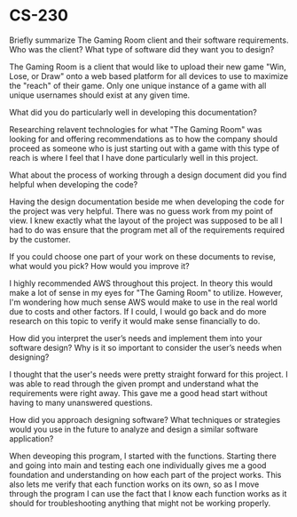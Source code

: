 # CS-230

Briefly summarize The Gaming Room client and their software requirements. Who was the client? What type of software did they want you to design?

The Gaming Room is a client that would like to upload their new game "Win, Lose, or Draw" onto a web based platform for all devices to use to maximize the "reach" of their game. Only one unique instance of a game with all unique usernames should exist at any given time. 

What did you do particularly well in developing this documentation?

Researching relavent technologies for what "The Gaming Room" was looking for and offering recommendations as to how the company should proceed as someone who is just starting out with a game with this type of reach is where I feel that I have done particularly well in this project. 

What about the process of working through a design document did you find helpful when developing the code?

Having the design documentation beside me when developing the code for the project was very helpful. There was no guess work from my point of view. I knew exactly what the layout of the project was supposed to be all I had to do was ensure that the program met all of the requirements required by the customer. 

If you could choose one part of your work on these documents to revise, what would you pick? How would you improve it?

I highly recommended AWS throughout this project. In theory this would make a lot of sense in my eyes for "The Gaming Room" to utilize. However, I'm wondering how much sense AWS would make to use in the real world due to costs and other factors. If I could, I would go back and do more research on this topic to verify it would make sense financially to do. 

How did you interpret the user’s needs and implement them into your software design? Why is it so important to consider the user’s needs when designing?

I thought that the user's needs were pretty straight forward for this project. I was able to read through the given prompt and understand what the requirements were right away. This gave me a good head start without having to many unanswered questions. 

How did you approach designing software? What techniques or strategies would you use in the future to analyze and design a similar software application?

When deveoping this program, I started with the functions. Starting there and going into main and testing each one individually gives me a good foundation and understanding on how each part of the project works. This also lets me verify that each function works on its own, so as I move through the program I can use the fact that I know each function works as it should for troubleshooting anything that might not be working properly. 
